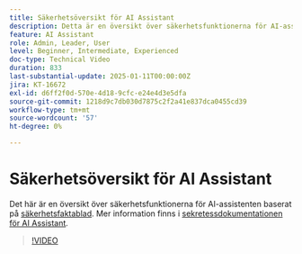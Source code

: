 ```yaml
---
title: Säkerhetsöversikt för AI Assistant
description: Detta är en översikt över säkerhetsfunktionerna för AI-assistenten baserat på faktablad om säkerhet.
feature: AI Assistant
role: Admin, Leader, User
level: Beginner, Intermediate, Experienced
doc-type: Technical Video
duration: 833
last-substantial-update: 2025-01-11T00:00:00Z
jira: KT-16672
exl-id: d6ff2f0d-570e-4d18-9cfc-e24e4d3e5dfa
source-git-commit: 1218d9c7db030d7875c2f2a41e837dca0455cd39
workflow-type: tm+mt
source-wordcount: '57'
ht-degree: 0%

---
```



# Säkerhetsöversikt för AI Assistant

Det här är en översikt över säkerhetsfunktionerna för AI-assistenten baserat på <a href="https://www.adobe.com/content/dam/cc/en/trust-center/ungated/whitepapers/experience-cloud/adobe-ai-assistant-in-aep-security-fact-sheet.pdf">säkerhetsfaktablad</a>.  Mer information finns i [sekretessdokumentationen för AI Assistant](https://experienceleague.adobe.com/sv/docs/experience-platform/ai-assistant/privacy).

>[!VIDEO](https://video.tv.adobe.com/v/3441066/?learn=on&enablevpops)
